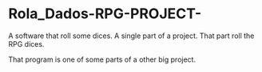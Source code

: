 # Rola_Dados-RPG-PROJECT-
A software that roll some dices. A single part of a project. That part roll the RPG dices.

That program is one of some parts of a other big project.
